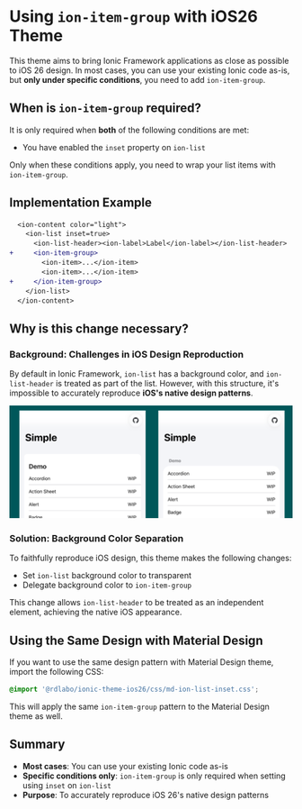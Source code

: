 # Using `ion-item-group` with iOS26 Theme

This theme aims to bring Ionic Framework applications as close as possible to iOS 26 design. In most cases, you can use your existing Ionic code as-is, but **only under specific conditions**, you need to add `ion-item-group`.

## When is `ion-item-group` required?

It is only required when **both** of the following conditions are met:

- You have enabled the `inset` property on `ion-list`

Only when these conditions apply, you need to wrap your list items with `ion-item-group`.

## Implementation Example

```diff
  <ion-content color="light">
    <ion-list inset=true>
      <ion-list-header><ion-label>Label</ion-label></ion-list-header>
+     <ion-item-group>
        <ion-item>...</ion-item>
        <ion-item>...</ion-item>
+     </ion-item-group>
    </ion-list>
  </ion-content>
```

## Why is this change necessary?

### Background: Challenges in iOS Design Reproduction

By default in Ionic Framework, `ion-list` has a background color, and `ion-list-header` is treated as part of the list. However, with this structure, it's impossible to accurately reproduce **iOS's native design patterns**.

![](screenshots/why-ion-list-inset.png)

### Solution: Background Color Separation

To faithfully reproduce iOS design, this theme makes the following changes:

- Set `ion-list` background color to transparent
- Delegate background color to `ion-item-group`

This change allows `ion-list-header` to be treated as an independent element, achieving the native iOS appearance.

## Using the Same Design with Material Design

If you want to use the same design pattern with Material Design theme, import the following CSS:

```css
@import '@rdlabo/ionic-theme-ios26/css/md-ion-list-inset.css';
```

This will apply the same `ion-item-group` pattern to the Material Design theme as well.

## Summary

- **Most cases**: You can use your existing Ionic code as-is
- **Specific conditions only**: `ion-item-group` is only required when setting using `inset` on `ion-list`
- **Purpose**: To accurately reproduce iOS 26's native design patterns
